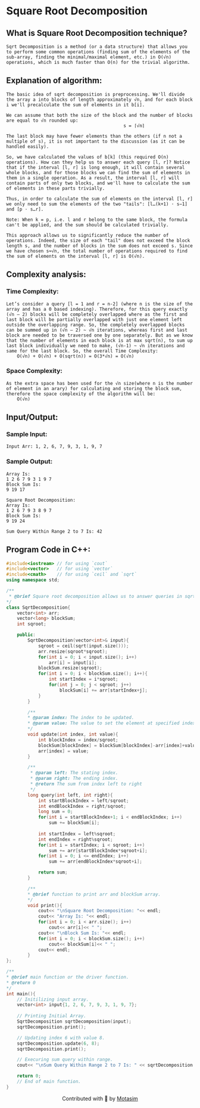 # **Square Root Decomposition**

## **What is Square Root Decomposition technique?**
    Sqrt Decomposition is a method (or a data structure) that allows you to perform some common operations (finding sum of the elements of the sub-array, finding the minimal/maximal element, etc.) in O(√n) operations, which is much faster than O(n) for the trivial algorithm.

## **Explanation of algorithm:**
    The basic idea of sqrt decomposition is preprocessing. We'll divide the array a into blocks of length approximately √n, and for each block i we'll precalculate the sum of elements in it b[i].
    
    We can assume that both the size of the block and the number of blocks are equal to √n rounded up:
                                                s = ⌈√n⌉

    The last block may have fewer elements than the others (if n not a multiple of s), it is not important to the discussion (as it can be handled easily).

    So, we have calculated the values of b[k] (this required O(n) operations). How can they help us to answer each query [l, r]? Notice that if the interval [l, r] is long enough, it will contain several whole blocks, and for those blocks we can find the sum of elements in them in a single operation. As a result, the interval [l, r] will contain parts of only two blocks, and we'll have to calculate the sum of elements in these parts trivially.

    Thus, in order to calculate the sum of elements on the interval [l, r] we only need to sum the elements of the two "tails": [l…(k+1) ⋅ s−1] and [p ⋅ s…r].

    Note: When k = p, i.e. l and r belong to the same block, the formula can't be applied, and the sum should be calculated trivially.

    This approach allows us to significantly reduce the number of operations. Indeed, the size of each "tail" does not exceed the block length s, and the number of blocks in the sum does not exceed s. Since we have chosen s≈√n, the total number of operations required to find the sum of elements on the interval [l, r] is O(√n).

## **Complexity analysis:**
### **Time Complexity:**
    Let’s consider a query [l = 1 and r = n-2] (where n is the size of the array and has a 0 based indexing). Therefore, for this query exactly (√n – 2) blocks will be completely overlapped where as the first and last block will be partially overlapped with just one element left outside the overlapping range. So, the completely overlapped blocks can be summed up in (√n – 2) ~ √n iterations, whereas first and last block are needed to be traversed one by one separately. But as we know that the number of elements in each block is at max sqrt(n), to sum up last block individually we need to make, (√n-1) ~ √n iterations and same for the last block. So, the overall Time Complexity:
        O(√n) + O(√n) + O(sqrt(n)) = O(3*√n) = O(√n)
### **Space Complexity:**
    As the extra space has been used for the √n size(where n is the number of element in an arary) for calculating and storing the block sum, therefore the space complexity of the algorithm will be:
        O(√n)

## **Input/Output:**
### **Sample Input:**
    Input Arr: 1, 2, 6, 7, 9, 3, 1, 9, 7
### **Sample Output:**
    Array Is:
    1 2 6 7 9 3 1 9 7
    Block Sum Is:
    9 19 17

    Square Root Decomposition:
    Array Is:
    1 2 6 7 9 3 8 9 7
    Block Sum Is:
    9 19 24

    Sum Query Within Range 2 to 7 Is: 42

## **Program Code in C++:**
```cpp
#include<iostream> // for using `cout`
#include<vector>   // for using `vector`
#include<cmath>    // for using `ceil` and `sqrt`
using namespace std;

/**
 * @brief Square root decomposition allows us to answer queries in sqrt(N) time.
*/
class SqrtDecomposition{
    vector<int> arr;
    vector<long> blockSum;
    int sqroot;

    public:
        SqrtDecomposition(vector<int>& input){
            sqroot = ceil(sqrt(input.size()));
            arr.resize(sqroot*sqroot);
            for(int i = 0; i < input.size(); i++)
                arr[i] = input[i];
            blockSum.resize(sqroot);
            for(int i = 0; i < blockSum.size(); i++){
                int startIndex = i*sqroot;
                for(int j = 0; j < sqroot; j++)
                    blockSum[i] += arr[startIndex+j];
            }
        }

        /**
        * @param index: The index to be updated.
        * @param value: The value to set the element at specified index.
        */
        void update(int index, int value){
            int blockIndex = index/sqroot;
            blockSum[blockIndex] = blockSum[blockIndex]-arr[index]+value;
            arr[index] = value;
        }

        /**
         * @param left: The stating index.
         * @param right: The ending index.
         * @return The sum from index left to right
         */
        long query(int left, int right){
            int startBlockIndex = left/sqroot;
            int endBlockIndex = right/sqroot;
            long sum = 0;
            for(int i = startBlockIndex+1; i < endBlockIndex; i++)
                sum += blockSum[i];
            
            int startIndex = left%sqroot;
            int endIndex = right%sqroot;
            for(int i = startIndex; i < sqroot; i++)
                sum += arr[startBlockIndex*sqroot+i];
            for(int i = 0; i <= endIndex; i++)
                sum += arr[endBlockIndex*sqroot+i];

            return sum;
        }

        /**
        * @brief function to print arr and blockSum array.
        */
        void print(){
            cout<< "\nSquare Root Decomposition: "<< endl;
            cout<< "Array Is: "<< endl;
            for(int i = 0; i < arr.size(); i++)
                cout<< arr[i]<< " ";
            cout<< "\nBlock Sum Is: "<< endl;
            for(int i = 0; i < blockSum.size(); i++)
                cout<< blockSum[i]<< " ";
            cout<< endl;
        }
};

/**
* @brief main function or the driver function.
* @return 0
*/
int main(){
    // Initilizing input array.
    vector<int> input{1, 2, 6, 7, 9, 3, 1, 9, 7};
    
    // Printing Initial Array.
    SqrtDecomposition sqrtDecomposition(input);
    sqrtDecomposition.print();

    // Updating index 6 with value 8.
    sqrtDecomposition.update(6, 8);
    sqrtDecomposition.print();

    // Execuring sum query within range.
    cout<< "\nSum Query Within Range 2 to 7 Is: " << sqrtDecomposition.query(2, 7)<< endl;

    return 0;
    // End of main function.
}
```

<p style="text-align: center;"> Contributed with 🧡 by <a href = "https://github.com/motasimmakki">Motasim</a></p>